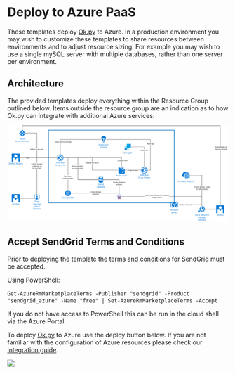 # Deploy to Azure PaaS

These templates deploy [Ok.py](www.okpy.org) to Azure. In a production environment you may wish to customize these templates to share resources between environments and to adjust resource sizing. For example you may wish to use a single mySQL server with multiple databases, rather than one server per environment.

## Architecture

The provided templates deploy everything within the Resource Group outlined below. Items outside the resource group are an indication as to how Ok.py can integrate with additional Azure services:

![Azure PaaS Architecture](./img/architecture-diagram.png)

## Accept SendGrid Terms and Conditions

Prior to deploying the template the terms and conditions for SendGrid must be accepted.

Using PowerShell:

```
Get-AzureRmMarketplaceTerms -Publisher "sendgrid" -Product "sendgrid_azure" -Name "free" | Set-AzureRmMarketplaceTerms -Accept
```

If you do not have access to PowerShell this can be run in the cloud shell via the Azure Portal.

To deploy [Ok.py](www.okpy.org) to Azure use the deploy button below. If you are not familiar with the configuration of Azure resources please check our [integration guide](../).

<a href="https://portal.azure.com/#create/Microsoft.Template/uri/https%3A%2F%2Fraw.githubusercontent.com%2FCal-CS-61A-Staff%2Fok%2Fmaster%2Fazure%2Fpaas%2Fazure.deploy.json" target="_blank">
    <img src="http://azuredeploy.net/deploybutton.png"/>
</a>
